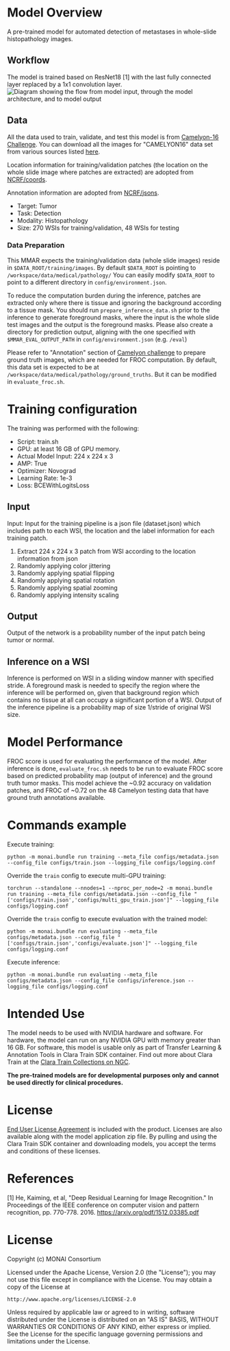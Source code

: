 # Model Overview

A pre-trained model for automated detection of metastases in whole-slide histopathology images.

## Workflow

The model is trained based on ResNet18 [1] with the last fully connected layer replaced by a 1x1 convolution layer.
![Diagram showing the flow from model input, through the model architecture, and to model output](http://developer.download.nvidia.com/assets/Clara/Images/clara_pt_pathology_metastasis_detection_workflow.png)

## Data

All the data used to train, validate, and test this model is from [Camelyon-16 Challenge](https://camelyon16.grand-challenge.org/). You can download all the images for "CAMELYON16" data set from various sources listed [here](https://camelyon17.grand-challenge.org/Data/).

Location information for training/validation patches (the location on the whole slide image where patches are extracted) are adopted from [NCRF/coords](https://github.com/baidu-research/NCRF/tree/master/coords).

Annotation information are adopted from [NCRF/jsons](https://github.com/baidu-research/NCRF/tree/master/jsons).

- Target: Tumor
- Task: Detection
- Modality: Histopathology
- Size: 270 WSIs for training/validation, 48 WSIs for testing

### Data Preparation

This MMAR expects the training/validation data (whole slide images) reside in `$DATA_ROOT/training/images`. By default `$DATA_ROOT` is pointing to `/workspace/data/medical/pathology/` You can easily modify `$DATA_ROOT` to point to a different directory in `config/environment.json`.

To reduce the computation burden during the inference, patches are extracted only where there is tissue and ignoring the background according to a tissue mask. You should run `prepare_inference_data.sh` prior to the inference to generate foreground masks, where the input is the whole slide test images and the output is the foreground masks. Please also create a directory for prediction output, aligning with the one specified with `$MMAR_EVAL_OUTPUT_PATH` in `config/environment.json` (e.g. `/eval`)

Please refer to "Annotation" section of [Camelyon challenge](https://camelyon17.grand-challenge.org/Data/) to prepare ground truth images, which are needed for FROC computation. By default, this data set is expected to be at `/workspace/data/medical/pathology/ground_truths`. But it can be modified in `evaluate_froc.sh`.

# Training configuration

The training was performed with the following:

- Script: train.sh
- GPU: at least 16 GB of GPU memory.
- Actual Model Input: 224 x 224 x 3
- AMP: True
- Optimizer: Novograd
- Learning Rate: 1e-3
- Loss: BCEWithLogitsLoss

## Input

Input: Input for the training pipeline is a json file (dataset.json) which includes path to each WSI, the location and the label information for each training patch.

1. Extract 224 x 224 x 3 patch from WSI according to the location information from json
2. Randomly applying color jittering
3. Randomly applying spatial flipping
4. Randomly applying spatial rotation
5. Randomly applying spatial zooming
6. Randomly applying intensity scaling

## Output

Output of the network is a probability number of the input patch being tumor or normal.

## Inference on a WSI

Inference is performed on WSI in a sliding window manner with specified stride. A foreground mask is needed to specify the region where the inference will be performed on, given that background region which contains no tissue at all can occupy a significant portion of a WSI. Output of the inference pipeline is a probability map of size 1/stride of original WSI size.

# Model Performance

FROC score is used for evaluating the performance of the model. After inference is done, `evaluate_froc.sh` needs to be run to evaluate FROC score based on predicted probability map (output of inference) and the ground truth tumor masks.
This model achieve the ~0.92 accuracy on validation patches, and FROC of ~0.72 on the 48 Camelyon testing data that have ground truth annotations available.

# Commands example

Execute training:

```
python -m monai.bundle run training --meta_file configs/metadata.json --config_file configs/train.json --logging_file configs/logging.conf
```

Override the `train` config to execute multi-GPU training:

```
torchrun --standalone --nnodes=1 --nproc_per_node=2 -m monai.bundle run training --meta_file configs/metadata.json --config_file "['configs/train.json','configs/multi_gpu_train.json']" --logging_file configs/logging.conf
```

Override the `train` config to execute evaluation with the trained model:

```
python -m monai.bundle run evaluating --meta_file configs/metadata.json --config_file "['configs/train.json','configs/evaluate.json']" --logging_file configs/logging.conf
```

Execute inference:

```
python -m monai.bundle run evaluating --meta_file configs/metadata.json --config_file configs/inference.json --logging_file configs/logging.conf
```

# Intended Use

The model needs to be used with NVIDIA hardware and software. For hardware, the model can run on any NVIDIA GPU with memory greater than 16 GB. For software, this model is usable only as part of Transfer Learning & Annotation Tools in Clara Train SDK container.  Find out more about Clara Train at the [Clara Train Collections on NGC](https://ngc.nvidia.com/catalog/collections/nvidia:claratrainframework).

**The pre-trained models are for developmental purposes only and cannot be used directly for clinical procedures.**

# License

[End User License Agreement](https://developer.nvidia.com/clara-train-eula) is included with the product. Licenses are also available along with the model application zip file. By pulling and using the Clara Train SDK container and downloading models, you accept the terms and conditions of these licenses.

# References

[1] He, Kaiming, et al, "Deep Residual Learning for Image Recognition." In Proceedings of the IEEE conference on computer vision and pattern recognition, pp. 770-778. 2016. <https://arxiv.org/pdf/1512.03385.pdf>

# License
Copyright (c) MONAI Consortium

Licensed under the Apache License, Version 2.0 (the "License");
you may not use this file except in compliance with the License.
You may obtain a copy of the License at

    http://www.apache.org/licenses/LICENSE-2.0

Unless required by applicable law or agreed to in writing, software
distributed under the License is distributed on an "AS IS" BASIS,
WITHOUT WARRANTIES OR CONDITIONS OF ANY KIND, either express or implied.
See the License for the specific language governing permissions and
limitations under the License.
